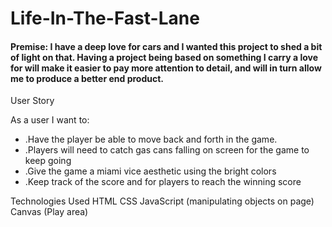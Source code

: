 # Life-In-The-Fast-Lane

#### Premise: I have a deep love for cars and I wanted this project to shed a bit of light on that. Having a project being based on something I carry a love for will make it easier to pay more attention to detail, and will in turn allow me to produce a better end product.

User Story

As a user I want to:

- .Have the player be able to move back and forth in the game.
- .Players will need to catch gas cans falling on screen for the game to keep going
- .Give the game a miami vice aesthetic using the bright colors
- .Keep track of the score and for players to reach the winning score


Technologies Used
HTML
CSS
JavaScript (manipulating objects on page)
Canvas (Play area)

